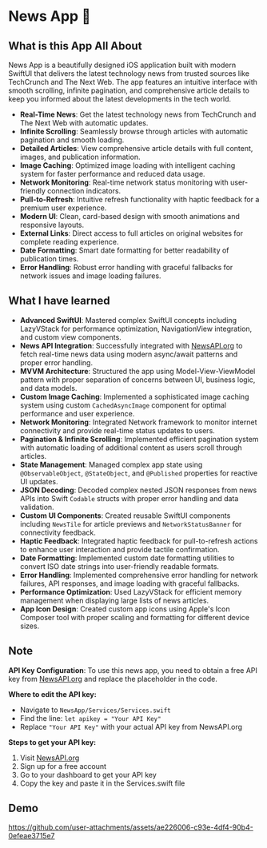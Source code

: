 # News App 📰

## What is this App All About

News App is a beautifully designed iOS application built with modern SwiftUI that delivers the latest technology news from trusted sources like TechCrunch and The Next Web. The app features an intuitive interface with smooth scrolling, infinite pagination, and comprehensive article details to keep you informed about the latest developments in the tech world.

- **Real-Time News**: Get the latest technology news from TechCrunch and The Next Web with automatic updates.
- **Infinite Scrolling**: Seamlessly browse through articles with automatic pagination and smooth loading.
- **Detailed Articles**: View comprehensive article details with full content, images, and publication information.
- **Image Caching**: Optimized image loading with intelligent caching system for faster performance and reduced data usage.
- **Network Monitoring**: Real-time network status monitoring with user-friendly connection indicators.
- **Pull-to-Refresh**: Intuitive refresh functionality with haptic feedback for a premium user experience.
- **Modern UI**: Clean, card-based design with smooth animations and responsive layouts.
- **External Links**: Direct access to full articles on original websites for complete reading experience.
- **Date Formatting**: Smart date formatting for better readability of publication times.
- **Error Handling**: Robust error handling with graceful fallbacks for network issues and image loading failures.

## What I have learned

- **Advanced SwiftUI**: Mastered complex SwiftUI concepts including LazyVStack for performance optimization, NavigationView integration, and custom view components.
- **News API Integration**: Successfully integrated with [NewsAPI.org](https://newsapi.org/) to fetch real-time news data using modern async/await patterns and proper error handling.
- **MVVM Architecture**: Structured the app using Model-View-ViewModel pattern with proper separation of concerns between UI, business logic, and data models.
- **Custom Image Caching**: Implemented a sophisticated image caching system using custom `CachedAsyncImage` component for optimal performance and user experience.
- **Network Monitoring**: Integrated Network framework to monitor internet connectivity and provide real-time status updates to users.
- **Pagination & Infinite Scrolling**: Implemented efficient pagination system with automatic loading of additional content as users scroll through articles.
- **State Management**: Managed complex app state using `@ObservableObject`, `@StateObject`, and `@Published` properties for reactive UI updates.
- **JSON Decoding**: Decoded complex nested JSON responses from news APIs into Swift `Codable` structs with proper error handling and data validation.
- **Custom UI Components**: Created reusable SwiftUI components including `NewsTile` for article previews and `NetworkStatusBanner` for connectivity feedback.
- **Haptic Feedback**: Integrated haptic feedback for pull-to-refresh actions to enhance user interaction and provide tactile confirmation.
- **Date Formatting**: Implemented custom date formatting utilities to convert ISO date strings into user-friendly readable formats.
- **Error Handling**: Implemented comprehensive error handling for network failures, API responses, and image loading with graceful fallbacks.
- **Performance Optimization**: Used LazyVStack for efficient memory management when displaying large lists of news articles.
- **App Icon Design**: Created custom app icons using Apple's Icon Composer tool with proper scaling and formatting for different device sizes.

## Note

**API Key Configuration**: To use this news app, you need to obtain a free API key from [NewsAPI.org](https://newsapi.org/) and replace the placeholder in the code.

**Where to edit the API key:**
- Navigate to `NewsApp/Services/Services.swift`
- Find the line: `let apikey = "Your API Key"`
- Replace `"Your API Key"` with your actual API key from NewsAPI.org

**Steps to get your API key:**
1. Visit [NewsAPI.org](https://newsapi.org/)
2. Sign up for a free account
3. Go to your dashboard to get your API key
4. Copy the key and paste it in the Services.swift file

## Demo

https://github.com/user-attachments/assets/ae226006-c93e-4df4-90b4-0efeae3715e7

